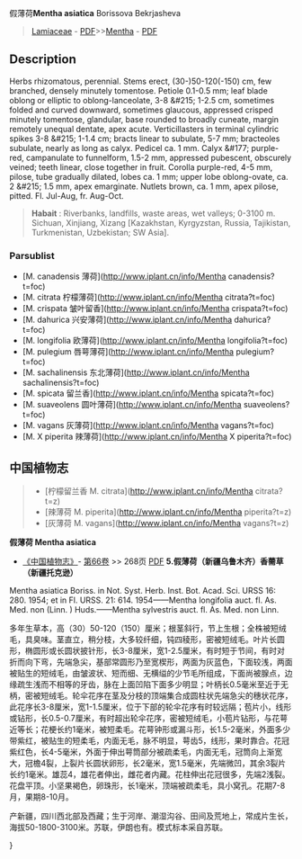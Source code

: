 假薄荷**Mentha asiatica** Borissova Bekrjasheva

> [Lamiaceae](http://www.iplant.cn/info/Lamiaceae?t=foc) - [PDF](http://www.iplant.cn/foc/pdf/Lamiaceae.pdf)>>[Mentha](http://www.iplant.cn/info/Mentha?t=foc) - [PDF](http://www.iplant.cn/foc/pdf/Mentha.pdf)

## Description

Herbs rhizomatous, perennial. Stems erect, (30-)50-120(-150) cm, few branched, densely minutely tomentose. Petiole 0.1-0.5 mm; leaf blade oblong or elliptic to oblong-lanceolate, 3-8 &amp;#215; 1-2.5 cm, sometimes folded and curved downward, sometimes glaucous, appressed crisped minutely tomentose, glandular, base rounded to broadly cuneate, margin remotely unequal dentate, apex acute. Verticillasters in terminal cylindric spikes 3-8 &amp;#215; 1-1.4 cm; bracts linear to subulate, 5-7 mm; bracteoles subulate, nearly as long as calyx. Pedicel ca. 1 mm. Calyx &amp;#177; purple-red, campanulate to funnelform, 1.5-2 mm, appressed pubescent, obscurely veined; teeth linear, close together in fruit. Corolla purple-red, 4-5 mm, pilose, tube gradually dilated, lobes ca. 1 mm; upper lobe oblong-ovate, ca. 2 &amp;#215; 1.5 mm, apex emarginate. Nutlets brown, ca. 1 mm, apex pilose, pitted. Fl. Jul-Aug, fr. Aug-Oct.

> **Habait** : 
> Riverbanks, landfills, waste areas, wet valleys; 0-3100 m. Sichuan, Xinjiang, Xizang [Kazakhstan, Kyrgyzstan, Russia, Tajikistan, Turkmenistan, Uzbekistan; SW Asia].

### Parsublist

* [M.  canadensis  薄荷](http://www.iplant.cn/info/Mentha canadensis?t=foc)
* [M.  citrata  柠檬薄荷](http://www.iplant.cn/info/Mentha citrata?t=foc)
* [M.  crispata  皱叶留香](http://www.iplant.cn/info/Mentha crispata?t=foc)
* [M.  dahurica  兴安薄荷](http://www.iplant.cn/info/Mentha dahurica?t=foc)
* [M.  longifolia  欧薄荷](http://www.iplant.cn/info/Mentha longifolia?t=foc)
* [M.  pulegium  唇萼薄荷](http://www.iplant.cn/info/Mentha pulegium?t=foc)
* [M.  sachalinensis  东北薄荷](http://www.iplant.cn/info/Mentha sachalinensis?t=foc)
* [M.  spicata  留兰香](http://www.iplant.cn/info/Mentha spicata?t=foc)
* [M.  suaveolens  圆叶薄荷](http://www.iplant.cn/info/Mentha suaveolens?t=foc)
* [M.  vagans  灰薄荷](http://www.iplant.cn/info/Mentha vagans?t=foc)
* [M.  X piperita  辣薄荷](http://www.iplant.cn/info/Mentha X piperita?t=foc)

## 中国植物志

> * [柠檬留兰香  M.  citrata](http://www.iplant.cn/info/Mentha citrata?t=z)
> * [辣薄荷  M.  piperita](http://www.iplant.cn/info/Mentha piperita?t=z)
> * [灰薄荷  M.  vagans](http://www.iplant.cn/info/Mentha vagans?t=z)

**假薄荷 Mentha asiatica**

* [《中国植物志》](http://www.iplant.cn/frps)- [第66卷](http://www.iplant.cn/frps/vol/66) >> 268页 [PDF](http://www.iplant.cn/frps/pdf/66/268a.PDF)
**5.假薄荷（新疆乌鲁木齐）香薷草（新疆托克逊）**

Mentha asiatica Boriss. in Not. Syst. Herb. Inst. Bot. Acad. Sci. URSS 16: 280. 1954; et in Fl. URSS. 21: 614. 1954——Mentha longifolia auct. fl. As. Med. non (Linn. ) Huds.——Mentha sylvestris auct. fl. As. Med. non Linn.

多年生草本，高（30）50-120（150）厘米；根茎斜行，节上生根；全株被短绒毛，具臭味。茎直立，稍分枝，大多较纤细，钝四稜形，密被短绒毛。叶片长圆形，椭圆形或长圆状披针形，长3-8厘米，宽1-2.5厘米，有时短于节间，有时对折而向下弯，先端急尖，基部常圆形乃至宽楔形，两面为灰蓝色，下面较浅，两面被贴生的短绒毛，由皱波状、短而细、无横缢的少节毛所组成，下面尚被腺点，边缘疏生浅而不相等的牙齿，脉在上面凹陷下面多少明显；叶柄长0.5毫米至近于无柄，密被短绒毛。轮伞花序在茎及分枝的顶端集合成圆柱状先端急尖的穗状花序，此花序长3-8厘米，宽1-1.5厘米，位于下部的轮伞花序有时较远隔；苞片小，线形或钻形，长0.5-0.7厘米，有时超出轮伞花序，密被短绒毛，小苞片钻形，与花萼近等长；花梗长约1毫米，被短柔毛。花萼钟形或漏斗形，长1.5-2毫米，外面多少带紫红，被贴生的短柔毛，内面无毛，脉不明显，萼齿5，线形，果时靠合。花冠紫红色，长4-5毫米，外面于伸出萼筒部分被疏柔毛，内面无毛，冠筒向上渐宽大，冠檐4裂，上裂片长圆状卵形，长2毫米，宽1.5毫米，先端微凹，其余3裂片长约1毫米。雄蕊4，雄花者伸出，雌花者内藏。花柱伸出花冠很多，先端2浅裂。花盘平顶。小坚果褐色，卵珠形，长1毫米，顶端被疏柔毛，具小窝孔。花期7-8月，果期8-10月。

产新疆，四川西北部及西藏；生于河岸、潮湿沟谷、田间及荒地上，常成片生长，海拔50-1800-3100米。苏联，伊朗也有。模式标本采自苏联。

}